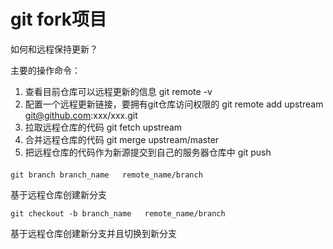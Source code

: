 # git fork项目

如何和远程保持更新？

主要的操作命令：

1. 查看目前仓库可以远程更新的信息
    git remote -v
2. 配置一个远程更新链接，要拥有git仓库访问权限的
    git remote add upstream [git@github.com](mailto:git@github.com):xxx/xxx.git
3. 拉取远程仓库的代码
    git fetch upstream
4. 合并远程仓库的代码
    git merge upstream/master
5. 把远程仓库的代码作为新源提交到自己的服务器仓库中
    git push

#### 

```
git branch branch_name   remote_name/branch 
```

 基于远程仓库创建新分支

```
git checkout -b branch_name   remote_name/branch
```

基于远程仓库创建新分支并且切换到新分支

